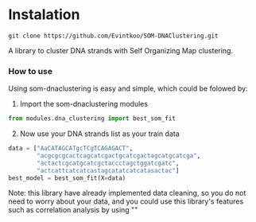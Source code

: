 # Instalation
```
git clone https://github.com/Evintkoo/SOM-DNAClustering.git
```

A library to cluster DNA strands with Self Organizing Map clustering.

### How to use

Using som-dnaclustering is easy and simple, which could be folowed by:
1. Import the som-dnaclustering modules
```python
from modules.dna_clustering import best_som_fit
```

2. Now use your DNA strands list as your train data
```python
data = ["AaCATAGCATgcTCgTCAGAGACT", 
        "acgcgcgcactcagcatcgactgcatcgactagcatgcatcga", 
        "actactcgcatgcatcgctaccctagctggatcgatc",
        "actcattcatcatcastagcatatcatcatasactac"]
best_model = best_som_fit(X=data)
```

Note: this library have already implemented data cleaning, so you do not need to worry about your data, and you could use this library's features such as correlation analysis by using ""